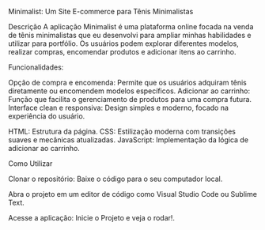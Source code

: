 Minimalist: Um Site E-commerce para Tênis Minimalistas

Descrição
A aplicação Minimalist é uma plataforma online focada na venda de tênis minimalistas que eu desenvolvi para ampliar minhas habilidades e utilizar para portfólio. Os usuários podem explorar diferentes modelos, realizar compras, encomendar produtos e adicionar itens ao carrinho. 

Funcionalidades:

Opção de compra e encomenda: Permite que os usuários adquiram tênis diretamente ou encomendem modelos específicos.
Adicionar ao carrinho: Função que facilita o gerenciamento de produtos para uma compra futura.
Interface clean e responsiva: Design simples e moderno, focado na experiência do usuário.

HTML: Estrutura da página.
CSS: Estilização moderna com transições suaves e mecânicas atualizadas.
JavaScript: Implementação da lógica de adicionar ao carrinho.

Como Utilizar

Clonar o repositório: Baixe o código para o seu computador local.

Abra o projeto em um editor de código como Visual Studio Code ou Sublime Text.

Acesse a aplicação: Inicie o Projeto e veja o rodar!.


